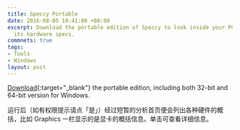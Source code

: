 ```yaml
---
title: Speccy Portable
date: 2016-08-05 18:41:00 +08:00
excerpt: Download the portable edition of Speccy to look inside your PC and find all
  its hardware specs.
commnets: true
tags:
- Tools
- Windows
layout: post
---
```


[Download](https://dorawei.xyz/assets/files/20160805/SpeccyPortable.7z){:target="_blank"} the portable edition, including both 32-bit and 64-bit version for Windows.

运行后（如有权限提示请点「是」）经过短暂的分析首页便会列出各种硬件的概括，比如 Graphics 一栏显示的是显卡的概括信息。单击可查看详细信息。